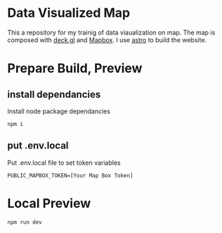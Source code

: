 # Data Visualized Map
This a repository for my trainig of data viaualization on map.
The map is composed with [deck.gl](deck.gl) and [Mapbox](https://www.mapbox.com/).
I use [astro](https://astro.build/) to build the website.

# Prepare Build, Preview
## install dependancies
Install node package dependancies
```
npm i
```

## put .env.local 
Put .env.local file to set token variables
```
PUBLIC_MAPBOX_TOKEN=[Your Map Box Token]
```

# Local Preview
```
npm run dev
```